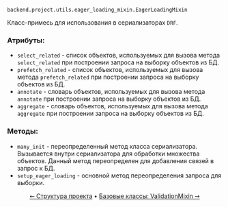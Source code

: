`backend.project.utils.eager_loading_mixin.EagerLoadingMixin`

Класс-примесь для использования в сериализаторах `DRF`.

### Атрибуты:

* `select_related` - список объектов, используемых для вызова метода `select_related` при построении запроса на 
выборку объектов из БД.
* `prefetch_related` - список объектов, используемых для вызова метода `prefetch_related` при построении запроса на 
  выборку объектов из БД.
* `annotate` - словарь объектов, используемых для вызова метода `annotate` при построении запроса на выборку объектов 
  из БД.
* `aggregate` - словарь объектов, используемых для вызова метода `aggregate` при построении запроса на выборку 
  объектов из БД.

### Методы:

* `many_init` - переопределенный метод класса сериализатора. Вызывается внутри сериализатора для обработки множества 
объектов. Данный метод переопределен для добавления связей в запрос к БД.
* `setup_eager_loading` - основной метод переопределения запроса для выборки.

<div align="center">

  [⇜ Структура проекта](../structure.md)
  •
  [Базовые классы: ValidationMixin ⇝](validation-mixin.md)
</div>
